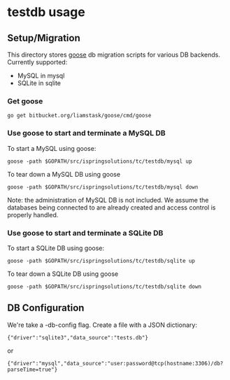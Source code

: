 # testdb usage

## Setup/Migration

This directory stores [goose](https://bitbucket.org/liamstask/goose/) db migration scripts for various DB backends.
Currently supported:
 - MySQL in mysql
 - SQLite in sqlite

### Get goose

    go get bitbucket.org/liamstask/goose/cmd/goose

### Use goose to start and terminate a MySQL DB
To start a MySQL using goose:

    goose -path $GOPATH/src/ispringsolutions/tc/testdb/mysql up

To tear down a MySQL DB using goose

    goose -path $GOPATH/src/ispringsolutions/tc/testdb/mysql down

Note: the administration of MySQL DB is not included. We assume
the databases being connected to are already created and access control
is properly handled.

### Use goose to start and terminate a SQLite DB
To start a SQLite DB using goose:

    goose -path $GOPATH/src/ispringsolutions/tc/testdb/sqlite up

To tear down a SQLite DB using goose

    goose -path $GOPATH/src/ispringsolutions/tc/testdb/sqlite down

## DB Configuration

We're take a -db-config flag. Create a file with a
JSON dictionary:

    {"driver":"sqlite3","data_source":"tests.db"}

or

    {"driver":"mysql","data_source":"user:password@tcp(hostname:3306)/db?parseTime=true"}
